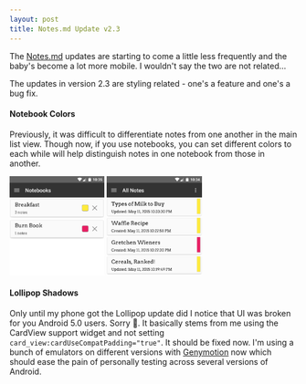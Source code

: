 ```yaml
---
layout: post
title: Notes.md Update v2.3
---
```


The [Notes.md](https://play.google.com/store/apps/details?id=com.jonuy.notesmd) updates are starting to come a little less frequently and the baby's become a lot more mobile. I wouldn't say the two are not related...

The updates in version 2.3 are styling related - one's a feature and one's a bug fix.

#### Notebook Colors
Previously, it was difficult to differentiate notes from one another in the main list view. Though now, if you use notebooks, you can set different colors to each while will help distinguish notes in one notebook from those in another.

<img src="/images/notes-md/v23-notebookcolor1.png" alt="v23-notebook-color-1" style="width:33%">
<img src="/images/notes-md/v23-notebookcolor2.png" alt="v23-notebook-color-2" style="width:33%">

#### Lollipop Shadows
Only until my phone got the Lollipop update did I notice that UI was broken for you Android 5.0 users. Sorry 😬. It basically stems from me using the CardView support widget and not setting `card_view:cardUseCompatPadding="true"`. It should be fixed now. I'm using a bunch of emulators on different versions with [Genymotion](https://www.genymotion.com) now which should ease the pain of personally testing across several versions of Android.